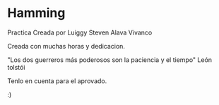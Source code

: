 # Hamming

Practica Creada por Luiggy Steven Alava Vivanco

Creada con muchas horas y dedicacion.

"Los dos guerreros más poderosos son la paciencia y el tiempo" León tolstói

Tenlo en cuenta para el aprovado.

:)

